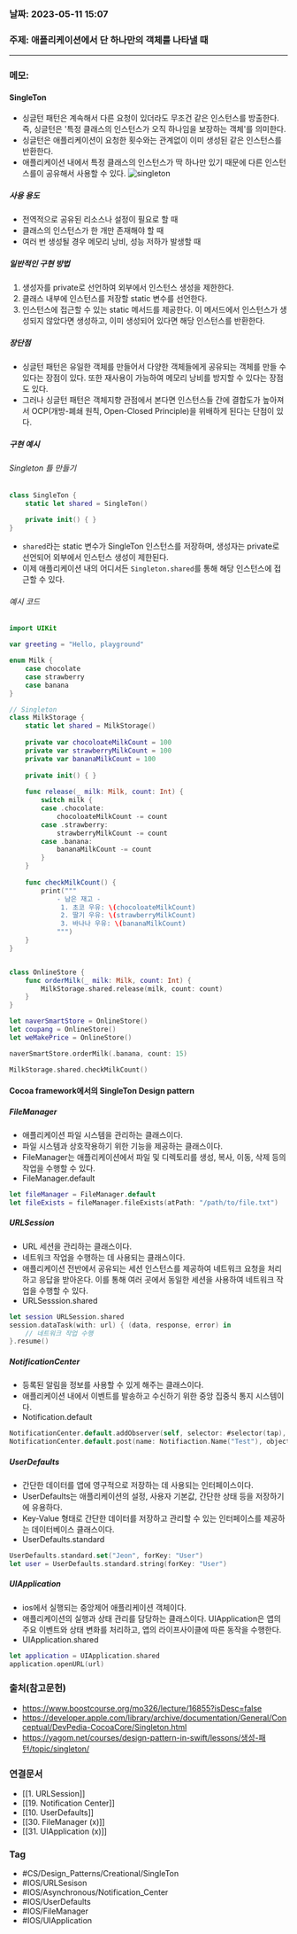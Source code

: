 ### 날짜: 2023-05-11 15:07

### 주제: 애플리케이션에서 단 하나만의 객체를 나타낼 때
---
### 메모: 
#### SingleTon
- 싱글턴 패턴은 계속해서 다른 요청이 있더라도 무조건 같은 인스턴스를 방출한다. 즉, 싱글턴은 '특정 클래스의 인스턴스가 오직 하나임을 보장하는 객체'를 의미한다. 
- 싱글턴은 애플리케이션이 요청한 횟수와는 관계없이 이미 생성된 같은 인스턴스를 반환한다. 
- 애플리케이션 내에서 특정 클래스의 인스턴스가 딱 하나만 있기 때문에 다른 인스턴스를이 공유해서 사용할 수 있다. 
![singleton](https://developer.apple.com/library/archive/documentation/General/Conceptual/DevPedia-CocoaCore/Art/singleton_2x.png)
##### 사용 용도 
- 전역적으로 공유된 리소스나 설정이 필요로 할 때 
- 클래스의 인스턴스가 한 개만 존재해야 할 때 
- 여러 번 생성될 경우 메모리 낭비, 성능 저하가 발생할 때
##### 일반적인 구현 방법
1. 생성자를 private로 선언하여 외부에서 인스턴스 생성을 제한한다. 
2. 클래스 내부에 인스턴스를 저장할 static 변수를 선언한다. 
3. 인스턴스에 접근할 수 있는 static 메서드를 제공한다. 이 메서드에서 인스턴스가 생성되지 않았다면 생성하고, 이미 생성되어 있다면 해당 인스턴스를 반환한다.
##### 장단점 
- 싱글턴 패턴은 유일한 객체를 만들어서 다양한 객체들에게 공유되는 객체를 만들 수 있다는 장점이 있다. 또한 재사용이 가능하여 메모리 낭비를 방지할 수 있다는 장점도 있다. 
- 그러나 싱글턴 패턴은 객체지향 관점에서 본다면 인스턴스들 간에 결합도가 높아져서 OCP(개방-폐쇄 원칙, Open-Closed Principle)을 위배하게 된다는 단점이 있다. 
##### 구현 예시 
###### Singleton 틀 만들기
~~~ swift 
class SingleTon { 
	static let shared = SingleTon()
	
	private init() { }
}
~~~
- `shared`라는 static 변수가 SingleTon 인스턴스를 저장하며, 생성자는 private로 선언되어 외부에서 인스턴스 생성이 제한된다. 
- 이제 애플리케이션 내의 어디서든 `Singleton.shared`를 통해 해당 인스턴스에 접근할 수 있다. 
###### 예시 코드 
``` swift 
import UIKit

var greeting = "Hello, playground"

enum Milk {
    case chocolate
    case strawberry
    case banana
}

// Singleton
class MilkStorage {
    static let shared = MilkStorage()
    
    private var chocoloateMilkCount = 100
    private var strawberryMilkCount = 100
    private var bananaMilkCount = 100
    
    private init() { }
    
    func release(_ milk: Milk, count: Int) {
        switch milk {
        case .chocolate:
            chocoloateMilkCount -= count
        case .strawberry:
            strawberryMilkCount -= count
        case .banana:
            bananaMilkCount -= count
        }
    }
    
    func checkMilkCount() {
        print("""
            - 남은 재고 -
             1. 초코 우유: \(chocoloateMilkCount)
             2. 딸기 우유: \(strawberryMilkCount)
             3. 바나나 우유: \(bananaMilkCount)
            """)
    }
}


class OnlineStore {
    func orderMilk(_ milk: Milk, count: Int) {
        MilkStorage.shared.release(milk, count: count)
    }
}

let naverSmartStore = OnlineStore()
let coupang = OnlineStore()
let weMakePrice = OnlineStore()

naverSmartStore.orderMilk(.banana, count: 15)

MilkStorage.shared.checkMilkCount()
```
#### Cocoa framework에서의 SingleTon Design pattern
##### FileManager
- 애플리케이션 파일 시스템을 관리하는 클래스이다. 
- 파일 시스템과 상호작용하기 위한 기능을 제공하는 클래스이다. 
- FileManager는 애플리케이션에서 파일 및 디렉토리를 생성, 복사, 이동, 삭제 등의 작업을 수행할 수 있다. 
- FileManager.default
~~~ swift 
let fileManager = FileManager.default 
let fileExists = fileManager.fileExists(atPath: "/path/to/file.txt")
~~~
##### URLSession
- URL 세션을 관리하는 클래스이다. 
- 네트워크 작업을 수행하는 데 사용되는 클래스이다. 
- 애플리케이션 전반에서 공유되는 세션 인스턴스를 제공하여 네트워크 요청을 처리하고 응답을 받아온다. 이를 통해 여러 곳에서 동일한 세션을 사용하여 네트워크 작업을 수행할 수 있다. 
- URLSesssion.shared
~~~ swift 
let session URLSession.shared 
session.dataTask(with: url) { (data, response, error) in 
	// 네트워크 작업 수행
}.resume() 
~~~
##### NotificationCenter
- 등록된 알림을 정보를 사용할 수 있게 해주는 클래스이다. 
- 애플리케이션 내에서 이벤트를 발송하고 수신하기 위한 중앙 집중식 통지 시스템이다. 
- Notification.default 
~~~ swift 
NotificationCenter.default.addObserver(self, selector: #selector(tap), name: Notification.Name("Test"), object: nil )
NotificationCenter.default.post(name: Notifiaction.Name("Test"), object: nil)
~~~
##### UserDefaults
- 간단한 데이터를 앱에 영구적으로 저장하는 데 사용되는 인터페이스이다. 
- UserDefaults는 애플리케이션의 설정, 사용자 기본값, 간단한 상태 등을 저장하기에 유용하다. 
- Key-Value 형태로 간단한 데이터를 저장하고 관리할 수 있는 인터페이스를 제공하는 데이터베이스 클래스이다. 
- UserDefaults.standard
~~~ swift 
UserDefaults.standard.set("Jeon", forKey: "User")
let user = UserDefaults.standard.string(forKey: "User")
~~~
##### UIApplication 
- ios에서 실행되는 중앙제어 애플리케이션 객체이다. 
- 애플리케이션의 실행과 상태 관리를 담당하는 클래스이다. UIApplication은 앱의 주요 이벤트와 상태 변화를 처리하고, 앱의 라이프사이클에 따른 동작을 수행한다. 
- UIApplication.shared
~~~ swift
let application = UIApplication.shared
application.openURL(url)
~~~

### 출처(참고문헌) 
- https://www.boostcourse.org/mo326/lecture/16855?isDesc=false
- https://developer.apple.com/library/archive/documentation/General/Conceptual/DevPedia-CocoaCore/Singleton.html
- https://yagom.net/courses/design-pattern-in-swift/lessons/생성-패턴/topic/singleton/

### 연결문서 
- [[1. URLSession]]
- [[19. Notification Center]]
- [[10. UserDefaults]]
- [[30. FileManager (x)]]
- [[31. UIApplication (x)]]

### Tag
- #CS/Design_Patterns/Creational/SingleTon 
- #IOS/URLSesison  
- #IOS/Asynchronous/Notification_Center 
- #IOS/UserDefaults 
- #IOS/FileManager
- #IOS/UIApplication